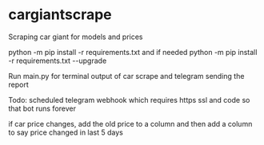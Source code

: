 # cargiantscrape
Scraping car giant for models and prices


python -m pip install -r requirements.txt
and if needed
python -m pip install -r requirements.txt --upgrade

Run main.py for terminal output of car scrape and telegram sending the report


Todo:
scheduled telegram webhook which requires https ssl and code so that bot runs forever

if car price changes, add the old price to a column and then add a column to say price changed in last 5 days


